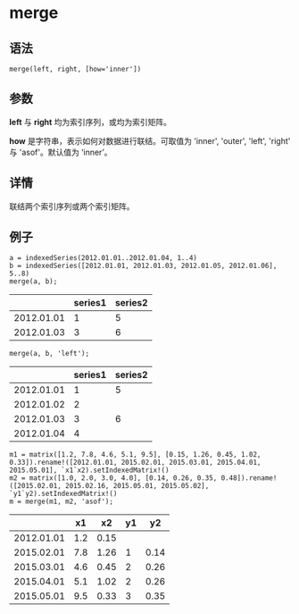 # merge

## 语法

`merge(left, right, [how='inner'])`

## 参数

**left** 与 **right** 均为索引序列，或均为索引矩阵。

**how** 是字符串，表示如何对数据进行联结。可取值为 'inner', 'outer', 'left', 'right' 与 'asof'。默认值为
‘inner’。

## 详情

联结两个索引序列或两个索引矩阵。

## 例子

```
a = indexedSeries(2012.01.01..2012.01.04, 1..4)
b = indexedSeries([2012.01.01, 2012.01.03, 2012.01.05, 2012.01.06], 5..8)
merge(a, b);
```

|  | series1 | series2 |
| --- | --- | --- |
| 2012.01.01 | 1 | 5 |
| 2012.01.03 | 3 | 6 |

```
merge(a, b, 'left');
```

|  | series1 | series2 |
| --- | --- | --- |
| 2012.01.01 | 1 | 5 |
| 2012.01.02 | 2 |  |
| 2012.01.03 | 3 | 6 |
| 2012.01.04 | 4 |  |

```
m1 = matrix([1.2, 7.8, 4.6, 5.1, 9.5], [0.15, 1.26, 0.45, 1.02, 0.33]).rename!([2012.01.01, 2015.02.01, 2015.03.01, 2015.04.01, 2015.05.01], `x1`x2).setIndexedMatrix!()
m2 = matrix([1.0, 2.0, 3.0, 4.0], [0.14, 0.26, 0.35, 0.48]).rename!([2015.02.01, 2015.02.16, 2015.05.01, 2015.05.02], `y1`y2).setIndexedMatrix!()
m = merge(m1, m2, 'asof');
```

|  | x1 | x2 | y1 | y2 |
| --- | --- | --- | --- | --- |
| 2012.01.01 | 1.2 | 0.15 |  |  |
| 2015.02.01 | 7.8 | 1.26 | 1 | 0.14 |
| 2015.03.01 | 4.6 | 0.45 | 2 | 0.26 |
| 2015.04.01 | 5.1 | 1.02 | 2 | 0.26 |
| 2015.05.01 | 9.5 | 0.33 | 3 | 0.35 |

